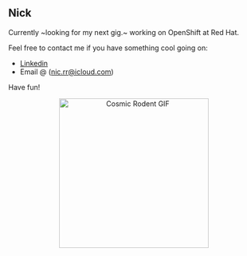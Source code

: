 ## Nick
Currently ~looking for my next gig.~ working on OpenShift at Red Hat.

Feel free to contact me if you have something cool going on:
 - [Linkedin](https://www.linkedin.com/in/nicholas-richardson-452bb9143/)
 - Email @ (nic.rr@icloud.com)


Have fun!

<div align="center">
  <img src="https://images.steamusercontent.com/ugc/1634199412395784028/4F2C9C61766FE2D55541DC95AD004C2BB5274325/?imw=637&imh=358&ima=fit&impolicy=Letterbox&imcolor=%23000000&letterbox=true" alt="Cosmic Rodent GIF" width="300"/>
</div>

